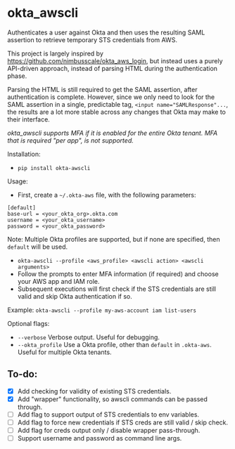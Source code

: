 # okta_awscli

Authenticates a user against Okta and then uses the resulting SAML assertion to retrieve temporary STS credentials from AWS.

This project is largely inspired by https://github.com/nimbusscale/okta_aws_login, but instead uses a purely API-driven approach, instead of parsing HTML during the authentication phase.

Parsing the HTML is still required to get the SAML assertion, after authentication is complete. However, since we only need to look for the SAML assertion in a single, predictable tag, `<input name="SAMLResponse"...`, the results are a lot more stable across any changes that Okta may make to their interface.

*okta_awscli supports MFA if it is enabled for the entire Okta tenant.*
*MFA that is required "per app", is not supported.*

Installation:
- `pip install okta-awscli`

Usage:

- First, create a `~/.okta-aws` file, with the following parameters:
```
[default]
base-url = <your_okta_org>.okta.com
username = <your_okta_username>
password = <your_okta_password>
```
Note: Multiple Okta profiles are supported, but if none are specified, then `default` will be used.

- `okta-awscli --profile <aws_profile> <awscli action> <awscli arguments>`
- Follow the prompts to enter MFA information (if required) and choose your AWS app and IAM role.
- Subsequent executions will first check if the STS credentials are still valid and skip Okta authentication if so.

Example:
`okta-awscli --profile my-aws-account iam list-users`

Optional flags:
- `--verbose` Verbose output. Useful for debugging.
- `--okta_profile` Use a Okta profile, other than `default` in `.okta-aws`. Useful for multiple Okta tenants.

## To-do:
- [x] Add checking for validity of existing STS credentials.
- [x] Add "wrapper" functionality, so awscli commands can be passed through.
- [ ] Add flag to support output of STS credentials to env variables.
- [ ] Add flag to force new credentials if STS creds are still valid / skip check.
- [ ] Add flag for creds output only / disable wrapper pass-through.
- [ ] Support username and password as command line args.
